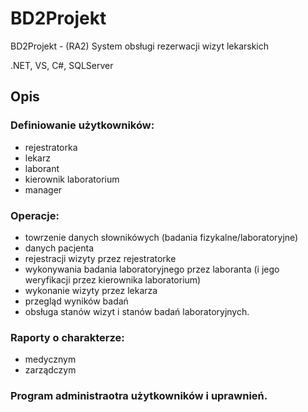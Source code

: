 # BD2Projekt
BD2Projekt - (RA2) System obsługi rezerwacji wizyt lekarskich

.NET, VS, C#, SQLServer

## Opis

### Definiowanie użytkowników:
- rejestratorka
- lekarz
- laborant
- kierownik laboratorium
- manager

### Operacje:
- towrzenie danych słownikówych (badania fizykalne/laboratoryjne)
- danych pacjenta
- rejestracji wizyty przez rejestratorke
- wykonywania badania laboratoryjnego przez laboranta (i jego weryfikacji przez kierownika laboratorium)
- wykonanie wizyty przez lekarza
- przegląd wyników badań
- obsługa stanów wizyt i stanów badań laboratoryjnych.

### Raporty o charakterze:
- medycznym
- zarządczym

### Program administraotra użytkowników i uprawnień.
